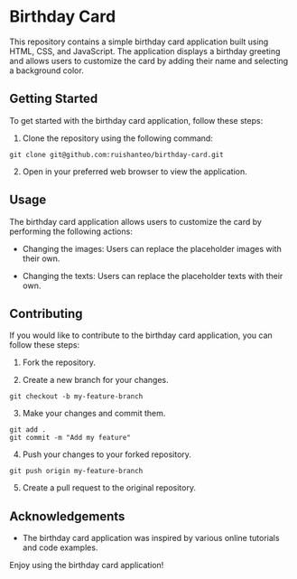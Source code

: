 # Birthday Card

This repository contains a simple birthday card application built using HTML, CSS, and JavaScript. The application displays a birthday greeting and allows users to customize the card by adding their name and selecting a background color.

## Getting Started

To get started with the birthday card application, follow these steps:

1. Clone the repository using the following command:

```
git clone git@github.com:ruishanteo/birthday-card.git
```

2. Open in your preferred web browser to view the application.

## Usage

The birthday card application allows users to customize the card by performing the following actions:

- Changing the images: Users can replace the placeholder images with their own.

- Changing the texts: Users can replace the placeholder texts with their own.

## Contributing

If you would like to contribute to the birthday card application, you can follow these steps:

1. Fork the repository.

2. Create a new branch for your changes.

```
git checkout -b my-feature-branch
```

3. Make your changes and commit them.

```
git add .
git commit -m "Add my feature"
```

4. Push your changes to your forked repository.

```
git push origin my-feature-branch
```

5. Create a pull request to the original repository.

## Acknowledgements

- The birthday card application was inspired by various online tutorials and code examples.

Enjoy using the birthday card application!
